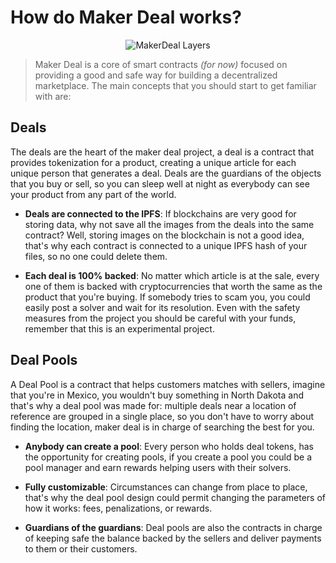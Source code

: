 # How do Maker Deal works?

<p align="center">
<img src="https://i.ibb.co/SwdtJxz/maker-layers.png" alt="MakerDeal Layers">
</p>

> Maker Deal is a core of smart contracts _(for now)_ focused on providing a good and safe way for building a decentralized marketplace. The main concepts that you should start to get familiar with are: 

## Deals 

The deals are the heart of the maker deal project, a deal is a contract that provides tokenization for a product, creating a unique article for each unique person that generates a deal. Deals are the guardians of the objects that you buy or sell, so you can sleep well at night as everybody can see your product from any part of the world. 

- **Deals are connected to the IPFS**: If blockchains are very good for storing data, why not save all the images from the deals into the same contract? Well, storing images on the blockchain is not a good idea, that's why each contract is connected to a unique IPFS hash of your files, so no one could delete them.

- **Each deal is 100% backed**: No matter which article is at the sale, every one of them is backed with cryptocurrencies that worth the same as the product that you're buying. If somebody tries to scam you, you could easily post a solver and wait for its resolution. Even with the safety measures from the project you should be careful with your funds, remember that this is an experimental project. 

## Deal Pools

A Deal Pool is a contract that helps customers matches with sellers, imagine that you're in Mexico, you wouldn't buy something in North Dakota and that's why a deal pool was made for: multiple deals near a location of reference are grouped in a single place, so you don't have to worry about finding the location, maker deal is in charge of searching the best for you.

- **Anybody can create a pool**: Every person who holds deal tokens, has the opportunity for creating pools, if you create a pool you could be a pool manager and earn rewards helping users with their solvers. 

- **Fully customizable**: Circumstances can change from place to place, that's why the deal pool design could permit changing the parameters of how it works: fees, penalizations, or rewards. 

- **Guardians of the guardians**: Deal pools are also the contracts in charge of keeping safe the balance backed by the sellers and deliver payments to them or their customers.  
